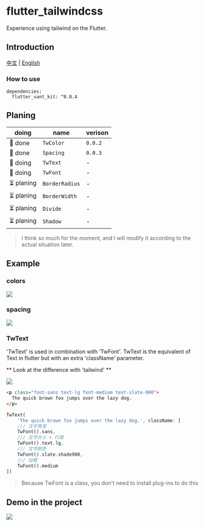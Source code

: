 # flutter_tailwindcss

Experience using tailwind on the Flutter.

## Introduction

[中文](./README_ZH.md) | [English](./README.md)

### How to use

```
dependencies:
  flutter_vant_kit: ^0.0.4
```

## Planing

| doing      | name           | verison |
| ---------- | -------------- | ------- |
| 🚀 done    | `TwColor`      | `0.0.2` |
| 🚀 done    | `Spacing`      | `0.0.3` |
| 👷 doing   | `TwText`       | -       |
| 👷 doing   | `TwFont`       | -       |
| ⏳ planing | `BorderRadius` | -       |
| ⏳ planing | `BorderWidth`  | -       |
| ⏳ planing | `Divide`       | -       |
| ⏳ planing | `Shadow`       | -       |

> I think so much for the moment, and I will modify it according to the actual situation later.

## Example

### colors

![](https://gitee.com/meetqy/flutter_tailwindcss/raw/main/images/docs/colors.png)

### spacing

![](https://gitee.com/meetqy/flutter_tailwindcss/raw/main/images/docs/spacing.png)

### TwText

'TwText' is used in combination with 'TwFont'. TwText is the equivalent of Text in flutter but with an extra 'className' parameter.

** Look at the difference with 'tailwind' **

![](https://gitee.com/meetqy/flutter_tailwindcss/raw/main/images/docs/font.png)

```html
<p class="font-sans text-lg font-medium text-slate-900">
  The quick brown fox jumps over the lazy dog.
</p>
```

```dart
TwText(
    'The quick brown fox jumps over the lazy dog.', className: [
    /// 文字等宽
    TwFont().sans,
    /// 文字大小 + 行高
    TwFont().text.lg,
    /// 文字颜色
    TwFont().slate.shade900,
    /// 加粗
    TwFont().medium
])
```

> Because TwFont is a class, you don't need to install plug-ins to do this

## Demo in the project

![](https://gitee.com/meetqy/flutter_tailwindcss/raw/main/images/docs/demo1.png)
